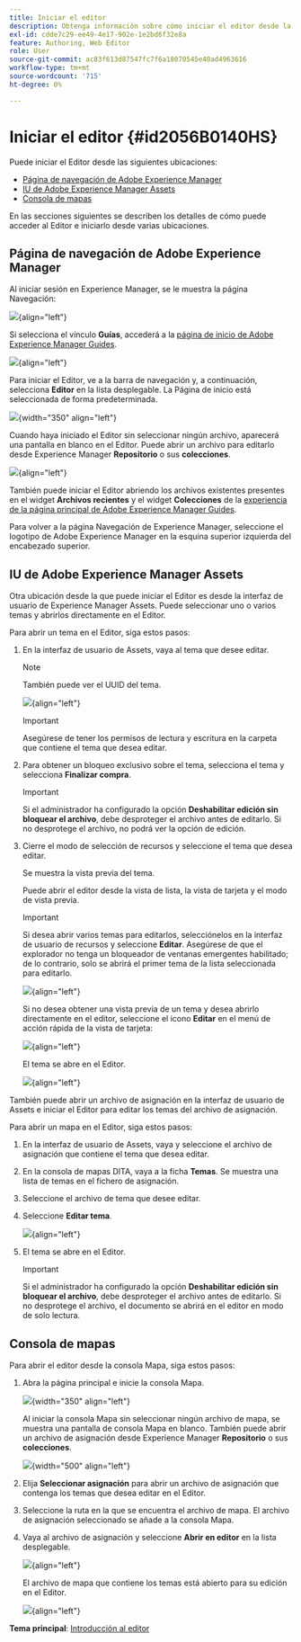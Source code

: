 ```yaml
---
title: Iniciar el editor
description: Obtenga información sobre cómo iniciar el editor desde la página de navegación de AEM, la interfaz de usuario de AEM Assets y la consola de mapas en Adobe Experience Manager Guides.
exl-id: cdde7c29-ee49-4e17-902e-1e2bd6f32e8a
feature: Authoring, Web Editor
role: User
source-git-commit: ac83f613d87547fc7f6a18070545e40ad4963616
workflow-type: tm+mt
source-wordcount: '715'
ht-degree: 0%

---
```


# Iniciar el editor {#id2056B0140HS}

Puede iniciar el Editor desde las siguientes ubicaciones:

- [Página de navegación de Adobe Experience Manager](#adobe-experience-manager-navigation-page)
- [IU de Adobe Experience Manager Assets](#adobe-experience-manager-assets-ui)
- [Consola de mapas](#map-console)

En las secciones siguientes se describen los detalles de cómo puede acceder al Editor e iniciarlo desde varias ubicaciones.

## Página de navegación de Adobe Experience Manager

Al iniciar sesión en Experience Manager, se le muestra la página Navegación:

![](images/web-editor-from-navigation-page.png){align="left"}

Si selecciona el vínculo **Guías**, accederá a la [página de inicio de Adobe Experience Manager Guides](./intro-home-page.md).

![](images/aem-home-page.png){align="left"}

Para iniciar el Editor, ve a la barra de navegación y, a continuación, selecciona **Editor** en la lista desplegable. La Página de inicio está seleccionada de forma predeterminada.

![](images/editor-home-page-dropdown.png){width="350" align="left"}

Cuando haya iniciado el Editor sin seleccionar ningún archivo, aparecerá una pantalla en blanco en el Editor. Puede abrir un archivo para editarlo desde Experience Manager **Repositorio** o sus **colecciones**.

![](images/web-editor-launch-page.png){align="left"}

También puede iniciar el Editor abriendo los archivos existentes presentes en el widget **Archivos recientes** y el widget **Colecciones** de la [experiencia de la página principal de Adobe Experience Manager Guides](./intro-home-page.md).


Para volver a la página Navegación de Experience Manager, seleccione el logotipo de Adobe Experience Manager en la esquina superior izquierda del encabezado superior.


## IU de Adobe Experience Manager Assets

Otra ubicación desde la que puede iniciar el Editor es desde la interfaz de usuario de Experience Manager Assets. Puede seleccionar uno o varios temas y abrirlos directamente en el Editor.

Para abrir un tema en el Editor, siga estos pasos:

1. En la interfaz de usuario de Assets, vaya al tema que desee editar.

   >[!NOTE]
   >
   > También puede ver el UUID del tema.

   ![](images/assets_ui_with_uuid_cs.png){align="left"}

   >[!IMPORTANT]
   >
   > Asegúrese de tener los permisos de lectura y escritura en la carpeta que contiene el tema que desea editar.

1. Para obtener un bloqueo exclusivo sobre el tema, selecciona el tema y selecciona **Finalizar compra**.

   >[!IMPORTANT]
   >
   > Si el administrador ha configurado la opción **Deshabilitar edición sin bloquear el archivo**, debe desproteger el archivo antes de editarlo. Si no desprotege el archivo, no podrá ver la opción de edición.

1. Cierre el modo de selección de recursos y seleccione el tema que desea editar.

   Se muestra la vista previa del tema.

   Puede abrir el editor desde la vista de lista, la vista de tarjeta y el modo de vista previa.

   >[!IMPORTANT]
   >
   > Si desea abrir varios temas para editarlos, selecciónelos en la interfaz de usuario de recursos y seleccione **Editar**. Asegúrese de que el explorador no tenga un bloqueador de ventanas emergentes habilitado; de lo contrario, solo se abrirá el primer tema de la lista seleccionada para editarlo.

   ![](images/edit-from-preview_cs.png){align="left"}

   Si no desea obtener una vista previa de un tema y desea abrirlo directamente en el editor, seleccione el icono **Editar** en el menú de acción rápida de la vista de tarjeta:

   ![](images/edit-topic-from-quick-action_cs.png){align="left"}

   El tema se abre en el Editor.

   ![](images/edit-mode.png){align="left"}

También puede abrir un archivo de asignación en la interfaz de usuario de Assets e iniciar el Editor para editar los temas del archivo de asignación.

Para abrir un mapa en el Editor, siga estos pasos:

1. En la interfaz de usuario de Assets, vaya y seleccione el archivo de asignación que contiene el tema que desea editar.
1. En la consola de mapas DITA, vaya a la ficha **Temas**. Se muestra una lista de temas en el fichero de asignación.
1. Seleccione el archivo de tema que desee editar.
1. Seleccione **Editar tema**.

   ![](images/edit-topics-map-console_cs.png){align="left"}

1. El tema se abre en el Editor.

   >[!IMPORTANT]
   >
   > Si el administrador ha configurado la opción **Deshabilitar edición sin bloquear el archivo**, debe desproteger el archivo antes de editarlo. Si no desprotege el archivo, el documento se abrirá en el editor en modo de solo lectura.

## Consola de mapas

Para abrir el editor desde la consola Mapa, siga estos pasos:

1. Abra la página principal e inicie la consola Mapa.

   ![](images/editor-map-console-dropdown.png){width="350" align="left"}

   Al iniciar la consola Mapa sin seleccionar ningún archivo de mapa, se muestra una pantalla de consola Mapa en blanco. También puede abrir un archivo de asignación desde Experience Manager **Repositorio** o sus **colecciones**.

   ![](images/launch-map-console.png){width="500" align="left"}

1. Elija **Seleccionar asignación** para abrir un archivo de asignación que contenga los temas que desea editar en el Editor.
1. Seleccione la ruta en la que se encuentra el archivo de mapa. El archivo de asignación seleccionado se añade a la consola Mapa.
1. Vaya al archivo de asignación y seleccione **Abrir en editor** en la lista desplegable.

   ![](images/map-console-open-in-editor.png){align="left"}

   El archivo de mapa que contiene los temas está abierto para su edición en el Editor.

   ![](images/map-console-edit-topics.png){align="left"}






**Tema principal**: [Introducción al editor](web-editor.md)
